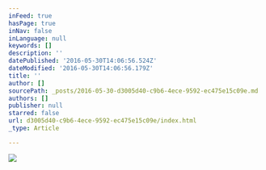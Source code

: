 ```yaml
---
inFeed: true
hasPage: true
inNav: false
inLanguage: null
keywords: []
description: ''
datePublished: '2016-05-30T14:06:56.524Z'
dateModified: '2016-05-30T14:06:56.179Z'
title: ''
author: []
sourcePath: _posts/2016-05-30-d3005d40-c9b6-4ece-9592-ec475e15c09e.md
authors: []
publisher: null
starred: false
url: d3005d40-c9b6-4ece-9592-ec475e15c09e/index.html
_type: Article

---
```

![](https://the-grid-user-content.s3-us-west-2.amazonaws.com/2d4141b8-a412-4cf0-bdcc-7224de8f7dec.jpg)